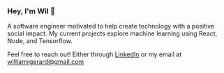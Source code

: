 ### Hey, I'm Wil 👋

A software engineer motivated to help create technology with a positive social impact. My current projects explore machine learning using React, Node, and Tensorflow.

Feel free to reach out! Either through [LinkedIn](https://www.linkedin.com/in/wilgerard/) or my email at <williamrgerard@gmail.com>
